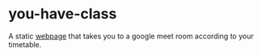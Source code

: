 # you-have-class
A static [webpage](https://www.youhaveclass.etlify.app) that takes you to a google meet room according to your timetable.
